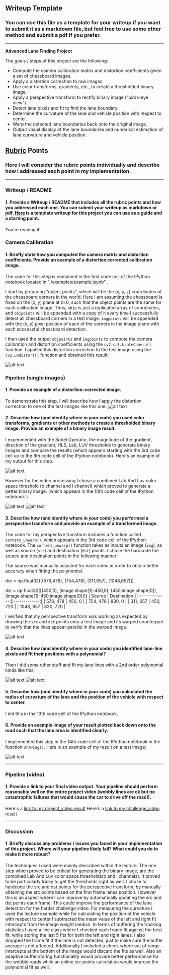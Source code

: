 ## Writeup Template

### You can use this file as a template for your writeup if you want to submit it as a markdown file, but feel free to use some other method and submit a pdf if you prefer.

---

**Advanced Lane Finding Project**

The goals / steps of this project are the following:

* Compute the camera calibration matrix and distortion coefficients given a set of chessboard images.
* Apply a distortion correction to raw images.
* Use color transforms, gradients, etc., to create a thresholded binary image.
* Apply a perspective transform to rectify binary image ("birds-eye view").
* Detect lane pixels and fit to find the lane boundary.
* Determine the curvature of the lane and vehicle position with respect to center.
* Warp the detected lane boundaries back onto the original image.
* Output visual display of the lane boundaries and numerical estimation of lane curvature and vehicle position.

[//]: # (Image References)

[image1]: ./output_images/UndistortedIMG.jpeg "Undistorted"
[image2]: ./output_images/UndistortedWarpedIMG.jpeg "Undistorted and Warped Image"
[image3]: ./output_images/SlidingWindow.jpeg "Sliding Window"
[image4]: ./output_images/SlidingWindowPreviousFit.jpeg "Sliding Window using previous fit"
[image5]: ./output_images/LaneAreaDrawn.jpeg "Fit Visual"
[image6]: ./output_images/ThresholdedBchannel.jpeg "Thresholded B channel"
[image7]: ./output_images/ThresholdedLchannel.jpeg "Thresholded L channel"
[image8]: ./output_images/UndistortedTestIMG.jpeg "Undistorted Image"
[image9]: ./output_images/CombinedSchannel_GradientThreshold.jpeg "Gradient and S Channel Threshold"
[video1]: ./output_images/project_video_output_final.mp4 "Video"
[video2]: ./output_images/challenge_video_output_final.mp4 "Video Challenge"

## [Rubric](https://review.udacity.com/#!/rubrics/571/view) Points

### Here I will consider the rubric points individually and describe how I addressed each point in my implementation.  

---

### Writeup / README

#### 1. Provide a Writeup / README that includes all the rubric points and how you addressed each one.  You can submit your writeup as markdown or pdf.  [Here](https://github.com/udacity/CarND-Advanced-Lane-Lines/blob/master/writeup_template.md) is a template writeup for this project you can use as a guide and a starting point.  

You're reading it!

### Camera Calibration

#### 1. Briefly state how you computed the camera matrix and distortion coefficients. Provide an example of a distortion corrected calibration image.

The code for this step is contained in the first code cell of the IPython notebook located in "./examples/example.ipynb" .  

I start by preparing "object points", which will be the (x, y, z) coordinates of the chessboard corners in the world. Here I am assuming the chessboard is fixed on the (x, y) plane at z=0, such that the object points are the same for each calibration image.  Thus, `objp` is just a replicated array of coordinates, and `objpoints` will be appended with a copy of it every time I successfully detect all chessboard corners in a test image.  `imgpoints` will be appended with the (x, y) pixel position of each of the corners in the image plane with each successful chessboard detection.  

I then used the output `objpoints` and `imgpoints` to compute the camera calibration and distortion coefficients using the `cv2.calibrateCamera()` function.  I applied this distortion correction to the test image using the `cv2.undistort()` function and obtained this result: 

![alt text][image1]

### Pipeline (single images)

#### 1. Provide an example of a distortion-corrected image.

To demonstrate this step, I will describe how I apply the distortion correction to one of the test images like this one:
![alt text][image8]

#### 2. Describe how (and identify where in your code) you used color transforms, gradients or other methods to create a thresholded binary image.  Provide an example of a binary image result.

I experimented with the Sobel Operator, the magnitude of the gradient, direction of the gradient, HLS, Lab, LUV thresholds to generate binary images and compare the results (which appears starting with the 3rd code cell up to the 8th code cell of the IPython notebook).  Here's an example of my output for this step.

![alt text][image9]

However for the video processing I chose a combined Lab And Luv color space threshold (b channel and l channel) which proved to generate a better binary image. (which appears in the 10th code cell of the IPython notebook`)

![alt text][image6]
![alt text][image7]

#### 3. Describe how (and identify where in your code) you performed a perspective transform and provide an example of a transformed image.

The code for my perspective transform includes a function called `corners_unwarp()`, which appears in the 3rd code cell of the IPython notebook.  The `corners_unwarp()` function takes as inputs an image (`img`), as well as source (`src`) and destination (`dst`) points.  I chose the hardcode the source and destination points in the following manner:

The source was manually adjusted for each video in order to obtain better accuracy when fitting the polynomial.

drc = np.float32([(576,478),
                  (754,478), 
                  (311,657), 
                  (1048,657)])

dst = np.float32([(450,0),
                  (image.shape[1]-450,0),
                  (450,image.shape[0]),
                  (image.shape[1]-450,image.shape[0])])
| Source        | Destination   | 
|:-------------:|:-------------:| 
| 576, 478      | 450, 0        | 
| 754, 478      | 830, 0        |
| 311, 657      | 450, 720      |
| 1048, 657     | 830, 720      |

I verified that my perspective transform was working as expected by drawing the `src` and `dst` points onto a test image and its warped counterpart to verify that the lines appear parallel in the warped image.

![alt text][image2]

#### 4. Describe how (and identify where in your code) you identified lane-line pixels and fit their positions with a polynomial?

Then I did some other stuff and fit my lane lines with a 2nd order polynomial kinda like this:

![alt text][image3]
![alt text][image4]

#### 5. Describe how (and identify where in your code) you calculated the radius of curvature of the lane and the position of the vehicle with respect to center.

I did this in the 13th code cell of the IPython notebook.  

#### 6. Provide an example image of your result plotted back down onto the road such that the lane area is identified clearly.

I implemented this step in the 14th code cell of the IPython notebook in the function `Drawing()`.  Here is an example of my result on a test image:

![alt text][image5]

---

### Pipeline (video)

#### 1. Provide a link to your final video output.  Your pipeline should perform reasonably well on the entire project video (wobbly lines are ok but no catastrophic failures that would cause the car to drive off the road!).


Here's a [link to my project_video result](./output_images/project_video_output_final.mp4)
Here's a [link to my challenge_video result](./output_images/challenge_video_output_final.mp4)


---

### Discussion

#### 1. Briefly discuss any problems / issues you faced in your implementation of this project.  Where will your pipeline likely fail?  What could you do to make it more robust?

The techniques I used were mainly described within the lecture. The one step which proved to be critical for generating the binary image, are the combined Lab And Luv color space thresholds(b and l channels).
It proved to be particularly tricky to get the thresholds right as well.
I chose to hardcode the src and dst points for the perspective transform, by manually obtaining the src points based on the first frame lanes position.
However this is an aspect where I can improve by automatically updating the src and dst points each frame. This could improve the performance of the lane detection for the harder challenge video.
For measuring the curvature I used the lecture example while for calculating the position of the vehicle with respect to center I subtracted the mean value of the left and right fit intercepts from the image weight median.
In terms of buffering the tracking statistics I used a line class where I checked each frame fit against the best fit, while storing the last 5 fits for both the left and right lanes. 
I also dropped the frame fit if the lane is not detected, just to make sure the buffer average is not affected. Additionally I included a check where out of range intercepts at the bottom of the image would discard the fits as well.
Also an adaptive buffer storing functionality would provide better performance for the wobbly roads while an online src points calculation would improve the polynomial fit as well.
